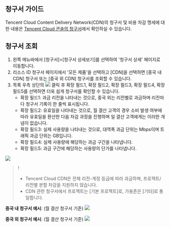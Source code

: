 ## 청구서 가이드
Tencent Cloud Content Delivery Network(CDN)의 청구서 및 비용 차감 명세에 대한 내용은 [Tencent Cloud 콘솔의 청구서](https://console.cloud.tencent.com/expense/bill/overview)에서 확인하실 수 있습니다.


## 청구서 조회
1. 왼쪽 메뉴바에서 [청구서]>[청구서 상세보기]를 선택하여 '청구서 상세' 페이지로 이동합니다.
2. 리소스 ID 청구서 페이지에서 '모든 제품'을 선택하고 [CDN]을 선택하면 [중국 내 CDN] 청구서 또는 [중국 외 CDN] 청구서를 조회할 수 있습니다.
3. 목록 우측 상단의 <img src="https://main.qcloudimg.com/raw/ac0017352a3e09dd78180ef550f879f3.png"  style="margin:0;"> 클릭 후 확장 필드1, 확장 필드2, 확장 필드3, 확장 필드4, 확장 필드5를 선택하면 더욱 쉽게 청구서를 확인할 수 있습니다. 
	- 확장 필드1: 과금 리전을 나타내는 것으로, 중국 외는 리전별로 과금하며 리전마다 청구서 기록이 한 줄씩 표시됩니다.
	- 확장 필드2: 유효일을 나타내는 것으로, 월 결산 고객의 경우 소비 발생 여부에 따라 유효일을 환산한 다음 차감 과정을 진행하며 일 결산 고객에게는 이러한 개념이 없습니다.
	- 확장 필드3: 실제 사용량을 나타내는 것으로, 대역폭 과금 단위는 Mbps이며 트래픽 과금 단위는 GB입니다.
	- 확장 필드4: 실제 사용량에 해당하는 과금 구간을 나타냅니다.
	- 확장 필드5: 과금 구간에 해당하는 사용량의 단가를 나타냅니다.
	

![](https://main.qcloudimg.com/raw/09471015ec727b8eedea366abe9c6639.png)
>!
>- Tencent Cloud CDN은 전체 리전-계정 등급에 따라 과금하며, 프로젝트/리전별 분할 차감을 지원하지 않습니다.
>- CDN 관련 청구서에서 프로젝트는 [기본 프로젝트]로, 가용존은 [기타]로 통일합니다.

**중국 내 청구서 예시**: (월 결산 청구서 기준)
![](https://main.qcloudimg.com/raw/b8dd8e66b5ba456dbcb4e823279d8f09.png)

**중국 외 청구서 예시**: (월 결산 청구서 기준)
![](https://main.qcloudimg.com/raw/a4f1366d4ee32ae9cf36698050cca482.png)

 





